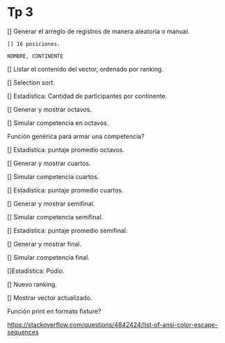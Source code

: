 # Tp 3

[] Generar el arreglo de registros de manera aleatoria o manual.

    [] 16 posiciones.

    NOMBRE, CONTINENTE

[] Listar el contenido del vector, ordenado por ranking.

[] Selection sort.

[] Estadística: Cantidad de participantes por continente.


[] Generar y mostrar octavos.

[] Simular competencia en octavos.

Función genérica para armar una competencia?

[] Estadística: puntaje promedio octavos.

[] Generar y mostrar cuartos.

[] Simular competencia cuartos.

[] Estadística: puntaje promedio cuartos.


[] Generar y mostrar semifinal.

[] Simular competencia semifinal.

[] Estadística: puntaje promedio semifinal.

[] Generar y mostrar final.

[] Simular competencia final.

[]Estadística: Podio.

[] Nuevo ranking.

[] Mostrar vector actualizado.

Función print en formato fixture?

<https://stackoverflow.com/questions/4842424/list-of-ansi-color-escape-sequences>
